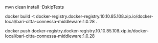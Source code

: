 mvn clean install -DskipTests

docker build -t docker-registry.docker-registry.10.10.85.108.xip.io/docker-local/bari-citta-connessa-middleware:1.0.28 .

docker push docker-registry.docker-registry.10.10.85.108.xip.io/docker-local/bari-citta-connessa-middleware:1.0.28